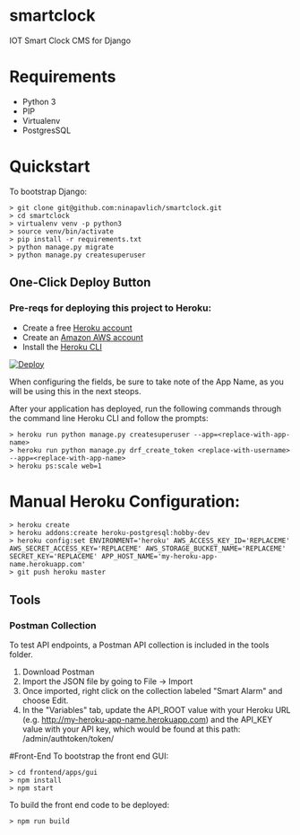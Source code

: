 # smartclock
IOT Smart Clock CMS for Django

# Requirements 
* Python 3
* PIP
* Virtualenv
* PostgresSQL


# Quickstart
To bootstrap Django:

    > git clone git@github.com:ninapavlich/smartclock.git
    > cd smartclock
    > virtualenv venv -p python3
    > source venv/bin/activate
    > pip install -r requirements.txt
    > python manage.py migrate
    > python manage.py createsuperuser

## One-Click Deploy Button

### Pre-reqs for deploying this project to Heroku:
 * Create a free [Heroku account](https://signup.heroku.com/) 
 * Create an [Amazon AWS account](https://portal.aws.amazon.com/billing/signup/)
 * Install the [Heroku CLI](https://devcenter.heroku.com/articles/heroku-cli)

[![Deploy](https://www.herokucdn.com/deploy/button.svg)](https://heroku.com/deploy?template=https://github.com/ninapavlich/smartclock/blob/master)

When configuring the fields, be sure to take note of the App Name, as you will be using this in the next steops. 

After your application has deployed, run the following commands through the command line Heroku CLI and follow the prompts:

	> heroku run python manage.py createsuperuser --app=<replace-with-app-name>
	> heroku run python manage.py drf_create_token <replace-with-username> --app=<replace-with-app-name>
	> heroku ps:scale web=1

# Manual Heroku Configuration:
	
	> heroku create
	> heroku addons:create heroku-postgresql:hobby-dev
	> heroku config:set ENVIRONMENT='heroku' AWS_ACCESS_KEY_ID='REPLACEME' AWS_SECRET_ACCESS_KEY='REPLACEME' AWS_STORAGE_BUCKET_NAME='REPLACEME' SECRET_KEY='REPLACEME' APP_HOST_NAME='my-heroku-app-name.herokuapp.com'
	> git push heroku master


## Tools

### Postman Collection

To test API endpoints, a Postman API collection is included in the tools folder.

1. Download Postman
2. Import the JSON file by going to File -> Import
3. Once imported, right click on the collection labeled "Smart Alarm" and choose Edit. 
4. In the "Variables" tab, update the API_ROOT value with your Heroku URL (e.g. http://my-heroku-app-name.herokuapp.com) and the API_KEY value with your API key, which would be found at this path: /admin/authtoken/token/


#Front-End 
To bootstrap the front end GUI:

	> cd frontend/apps/gui
	> npm install
	> npm start

To build the front end code to be deployed:

	> npm run build
